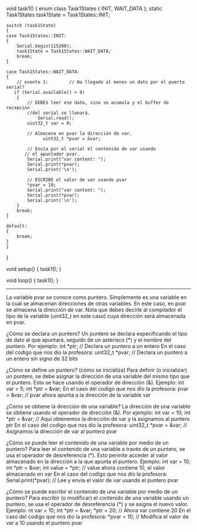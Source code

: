 void task1()
{
    enum class Task1States    {
        INIT,
        WAIT_DATA
    };
    static Task1States task1State = Task1States::INIT;

    switch (task1State)
    {
    case Task1States::INIT:
    {
        Serial.begin(115200);
        task1State = Task1States::WAIT_DATA;
        break;
    }

    case Task1States::WAIT_DATA:
    {
        // evento 1:        // Ha llegado al menos un dato por el puerto serial? 
       if (Serial.available() > 0)
        {
            // DEBES leer ese dato, sino se acumula y el buffer de recepción 
            //del serial se llenará.   
		        Serial.read();
            uint32_t var = 0;

            // Almacena en pvar la dirección de var.      
			      uint32_t *pvar = &var;

            // Envía por el serial el contenido de var usando 
           // el apuntador pvar.    
            Serial.print("var content: ");
            Serial.print(*pvar);
            Serial.print('\n');

            // ESCRIBE el valor de var usando pvar   
            *pvar = 10;
            Serial.print("var content: ");
            Serial.print(*pvar);
            Serial.print('\n');
        }
        break;
    }

    default:
    {
        break;
    }
    }
}

void setup()
{
    task1();
}

void loop()
{
    task1();
}

-------------------------------------------------------------------------------------------

La variable pvar se conoce como puntero. Simplemente es una variable en la cual se almacenan direcciones de otras variables. En este caso, en pvar se almacena la dirección de var. Nota que debes decirle al compilador el tipo de la variable (uint32_t en este caso) cuya dirección será almacenada en pvar.

¿Cómo se declara un puntero?
Un puntero se declara especificando el tipo de dato al que apuntará, seguido de un asterisco (*) y el nombre del puntero. 
Por ejemplo: int *ptr;  // Declara un puntero a un entero
En el caso del codigo que nos dio la profesora: uint32_t *pvar;  // Declara un puntero a un entero sin signo de 32 bits

¿Cómo se define un puntero? (cómo se inicializa)
Para definir (o inicializar) un puntero, se debe asignar la dirección de una variable del mismo tipo que el puntero. Esto se hace usando el operador de dirección (&). Ejemplo: int var = 5;
         int *ptr = &var;
En el caso del codigo que nos dio la profesora: pvar = &var;  // pvar ahora apunta a la dirección de la variable var

¿Cómo se obtiene la dirección de una variable?
La dirección de una variable se obtiene usando el operador de dirección (&). 
Por ejemplo: int var = 10;
             int *ptr = &var;  // Aquí obtenemos la dirección de var y la asignamos al puntero ptr
En el caso del codigo que nos dio la profesora: uint32_t *pvar = &var;  // Asignamos la dirección de var al puntero pvar

¿Cómo se puede leer el contenido de una variable por medio de un puntero?
Para leer el contenido de una variable a través de un puntero, se usa el operador de desreferencia (*). Esto permite acceder al valor almacenado en la dirección a la que apunta el puntero. 
Ejemplo: int var = 10;
         int *ptr = &var;
         int value = *ptr;  // value ahora contiene 10, el valor almacenado en var
En el caso del codigo que nos dio la profesora: Serial.print(*pvar);  // Lee y envía el valor de var usando el puntero pvar

¿Cómo se puede escribir el contenido de una variable por medio de un puntero?
Para escribir (o modificar) el contenido de una variable usando un puntero, se usa el operador de desreferencia (*) y se asigna el nuevo valor.
Ejemplo: nt var = 10;
         int *ptr = &var;
         *ptr = 20;  // Ahora var contiene 20
En el caso del codigo que nos dio la profesora: *pvar = 10;  // Modifica el valor de var a 10 usando el puntero pvar

